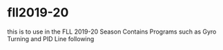 # fll2019-20

this is to use in the FLL 2019-20 Season
Contains Programs such as Gyro Turning and PID Line following
